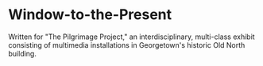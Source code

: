 # Window-to-the-Present
Written for "The Pilgrimage Project," an interdisciplinary, multi-class exhibit consisting of multimedia installations in Georgetown's historic Old North building.  
